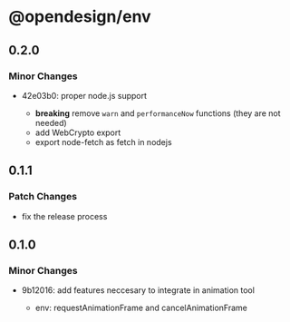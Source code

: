 # @opendesign/env

## 0.2.0

### Minor Changes

- 42e03b0: proper node.js support

  - **breaking** remove `warn` and `performanceNow` functions (they are not needed)
  - add WebCrypto export
  - export node-fetch as fetch in nodejs

## 0.1.1

### Patch Changes

- fix the release process

## 0.1.0

### Minor Changes

- 9b12016: add features neccesary to integrate in animation tool

  - env: requestAnimationFrame and cancelAnimationFrame
